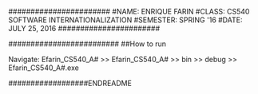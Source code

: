 #######################
#NAME: ENRIQUE FARIN
#CLASS: CS540 SOFTWARE INTERNATIONALIZATION
#SEMESTER: SPRING '16
#DATE: JULY 25, 2016
#######################

#########################
##How to run

Navigate:
  Efarin_CS540_A# >> Efarin_CS540_A# >> bin >> debug >> Efarin_CS540_A#.exe






##################ENDREADME
